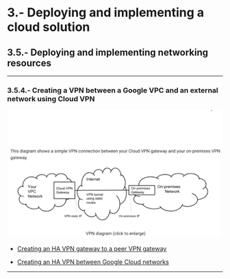 # 3.-  Deploying and implementing a cloud solution

## 3.5.- Deploying and implementing networking resources
---
### 3.5.4.- Creating a VPN between a Google VPC and an external network using Cloud VPN

![vpn cloud](vpn_vpn.png)

- [Creating an HA VPN gateway to a peer VPN gateway](https://cloud.google.com/network-connectivity/docs/vpn/how-to/creating-ha-vpn)

- [Creating an HA VPN between Google Cloud networks](https://cloud.google.com/network-connectivity/docs/vpn/how-to/creating-ha-vpn2)


---

